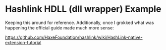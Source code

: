 # Hashlink HDLL (dll wrapper) Example

Keeping this around for reference.  Additionally, once I grokked what was happening the official guide made much more sense:

https://github.com/HaxeFoundation/hashlink/wiki/HashLink-native-extension-tutorial
